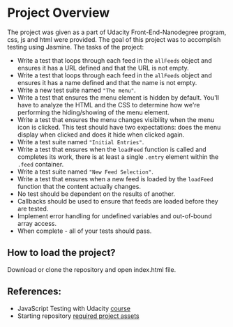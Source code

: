 # Project Overview
The project was given as a part of Udacity Front-End-Nanodegree program, css, js and html were provided. The goal of this project was to accomplish testing using Jasmine.
The tasks of the project:

* Write a test that loops through each feed in the `allFeeds` object and ensures it has a URL defined and that the URL is not empty.
* Write a test that loops through each feed in the `allFeeds` object and ensures it has a name defined and that the name is not empty.
* Write a new test suite named `"The menu"`.
* Write a test that ensures the menu element is hidden by default. You'll have to analyze the HTML and the CSS to determine how we're performing the hiding/showing of the menu element.
* Write a test that ensures the menu changes visibility when the menu icon is clicked. This test should have two expectations: does the menu display when clicked and does it hide when clicked again.
* Write a test suite named `"Initial Entries"`.
* Write a test that ensures when the `loadFeed` function is called and completes its work, there is at least a single `.entry` element within the `.feed` container.
* Write a test suite named `"New Feed Selection"`.
* Write a test that ensures when a new feed is loaded by the `loadFeed` function that the content actually changes.
* No test should be dependent on the results of another.
* Callbacks should be used to ensure that feeds are loaded before they are tested.
* Implement error handling for undefined variables and out-of-bound array access.
* When complete - all of your tests should pass.


## How to load the project?
Download or clone the repository and open index.html file.


## References:
* JavaScript Testing with Udacity [course](https://www.udacity.com/course/ud549)
* Starting repository [required project assets](http://github.com/udacity/frontend-nanodegree-feedreader)

